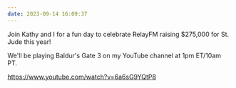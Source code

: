 ```yaml
---
date: 2023-09-14 16:09:37
---
```


Join Kathy and I for a fun day to celebrate RelayFM raising $275,000 for St. Jude this year!

We'll be playing Baldur's Gate 3 on my YouTube channel at 1pm ET/10am PT.

https://www.youtube.com/watch?v=6a6sG9YQtP8
